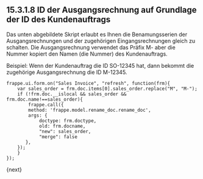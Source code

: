 ## 15.3.1.8 ID der Ausgangsrechnung auf Grundlage der ID des Kundenauftrags

Das unten abgebildete Skript erlaubt es Ihnen die Benamungsserien der Ausgangsrechnungen und der zugehörigen Eingangsrechnungen gleich zu schalten. Die Ausgangsrechnung verwendet das Präfix M- aber die Nummer kopiert den Namen (die Nummer) des Kundenauftrags.

Beispiel: Wenn der Kundenauftrag die ID SO-12345 hat, dann bekommt die zugehörige Ausgangsrechnung die ID M-12345.

    frappe.ui.form.on("Sales Invoice", "refresh", function(frm){
        var sales_order = frm.doc.items[0].sales_order.replace("M", "M-");
        if (!frm.doc.__islocal && sales_order && frm.doc.name!==sales_order){
            frappe.call({
            method: 'frappe.model.rename_doc.rename_doc',
            args: {
                doctype: frm.doctype,
                old: frm.docname,
                "new": sales_order,
                "merge": false
           },
        });
        }
    });

{next}
